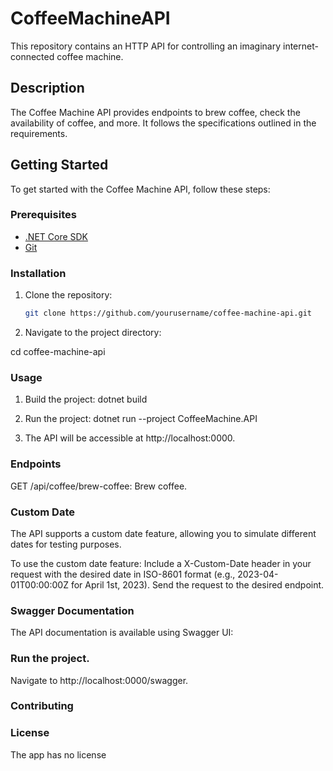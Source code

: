 # CoffeeMachineAPI

This repository contains an HTTP API for controlling an imaginary internet-connected coffee machine.

## Description

The Coffee Machine API provides endpoints to brew coffee, check the availability of coffee, and more. It follows the specifications outlined in the requirements.

## Getting Started

To get started with the Coffee Machine API, follow these steps:

### Prerequisites

- [.NET Core SDK](https://dotnet.microsoft.com/download)
- [Git](https://git-scm.com/)

### Installation

1. Clone the repository:

   ```bash
   git clone https://github.com/yourusername/coffee-machine-api.git

2. Navigate to the project directory:

cd coffee-machine-api

### Usage
1. Build the project:
dotnet build


2. Run the project:
dotnet run --project CoffeeMachine.API

3. The API will be accessible at http://localhost:0000.

### Endpoints
GET /api/coffee/brew-coffee: Brew coffee.

### Custom Date
The API supports a custom date feature, allowing you to simulate different dates for testing purposes.

To use the custom date feature:
Include a X-Custom-Date header in your request with the desired date in ISO-8601 format (e.g., 2023-04-01T00:00:00Z for April 1st, 2023).
Send the request to the desired endpoint.

### Swagger Documentation
The API documentation is available using Swagger UI:

### Run the project.
Navigate to http://localhost:0000/swagger.

### Contributing


### License
The app has no license
